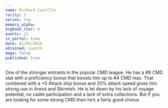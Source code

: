 ```yaml
---
name: Richard Castillo
rarity: 3
series: tng
memory_alpha:
bigbook_tier: 8
events: 12
in_portal: true
date: 01/01/2016
obtained: Launch
mega: false
published: true
---
```


One of the stronger entrants in the popular CMD league. He has a #8 CMD stat with a proficiency bonus that boosts him up to #4 CMD max. That combined with a +5 Attack ship bonus and 20% attack speed gives him strong use in Arena and Skirmish. He is let down by his lack of voyage potential, no cadet participation and a lack of extra collections. But if you are looking for some strong CMD then he’s a fairly good choice.
